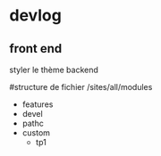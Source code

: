 # devlog

## front end 
styler le thème backend


#structure de fichier
/sites/all/modules
  - features
  - devel
  - pathc
  - custom
    - tp1





